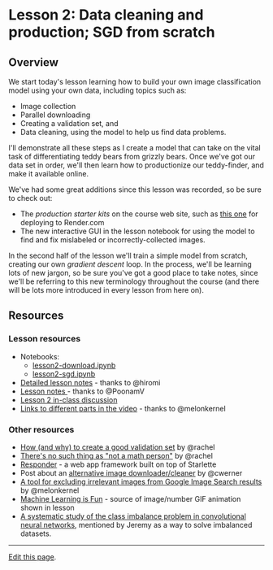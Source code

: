 # Lesson 2: Data cleaning and production; SGD from scratch

## Overview

We start today's lesson learning how to build your own image classification model using your own data, including topics such as:

- Image collection
- Parallel downloading
- Creating a validation set, and
- Data cleaning, using the model to help us find data problems.

I'll demonstrate all these steps as I create a model that can take on the vital task of differentiating teddy bears from grizzly bears. Once we've got our data set in order, we'll then learn how to productionize our teddy-finder, and make it available online.

We've had some great additions since this lesson was recorded, so be sure to check out:

- The *production starter kits* on the course web site, such as [this one](https://course-v3.fast.ai/deployment_render.html) for deploying to Render.com
- The new interactive GUI in the lesson notebook for using the model to find and fix mislabeled or incorrectly-collected images.

In the second half of the lesson we'll train a simple model from scratch, creating our own *gradient descent* loop. In the process, we'll be learning lots of new jargon, so be sure you've got a good place to take notes, since we'll be referring to this new terminology throughout the course (and there will be lots more introduced in every lesson from here on).

## Resources

### Lesson resources

- Notebooks:
    - [lesson2-download.ipynb](https://github.com/fastai/course-v3/blob/master/nbs/dl1/lesson2-download.ipynb)
    - [lesson2-sgd.ipynb](https://github.com/fastai/course-v3/blob/master/nbs/dl1/lesson2-sgd.ipynb)
- [Detailed lesson notes](https://github.com/hiromis/notes/blob/master/Lesson2.md) - thanks to @hiromi
- [Lesson notes ](https://forums.fast.ai/t/deep-learning-lesson-2-notes/28772) - thanks to @PoonamV
- [Lesson 2 in-class discussion](https://forums.fast.ai/t/lesson-2-chat/28722)
- [Links to different parts in the video](https://forums.fast.ai/t/lesson-2-links-to-different-parts-in-video/28777) - thanks to @melonkernel

### Other resources

- [ How (and why) to create a good validation set](https://www.fast.ai/2017/11/13/validation-sets/) by @rachel
- [There's no such thing as "not a math person"](https://www.youtube.com/watch?v=q6DGVGJ1WP4) by @rachel
- [Responder](https://github.com/kennethreitz/responder) - a web app framework built on top of Starlette
- Post about an [alternative image downloader/cleaner](https://www.christianwerner.net/tech/Build-your-image-dataset-faster/) by @cwerner
- [A tool for excluding irrelevant images from Google Image Search results](https://forums.fast.ai/t/tool-for-deleting-files-on-the-google-image-search-page-before-downloading/28900) by @melonkernel
- [ Machine Learning is Fun](https://medium.com/@ageitgey/machine-learning-is-fun-part-3-deep-learning-and-convolutional-neural-networks-f40359318721) - source of image/number GIF animation shown in lesson
- [A systematic study of the class imbalance problem in convolutional neural networks](https://arxiv.org/abs/1710.05381), mentioned by Jeremy as a way to solve imbalanced datasets.

---

[Edit this page](https://github.com/fastai/course-v3/edit/master/files/dl-2019/notes/notes-1-2.md).
